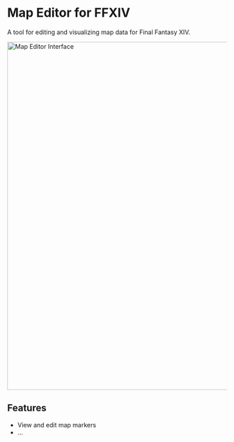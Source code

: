 # Map Editor for FFXIV

A tool for editing and visualizing map data for Final Fantasy XIV.

<img src="https://github.com/user-attachments/assets/04c67bb5-38f0-4d11-a263-83632e5c113f" alt="Map Editor Interface" width="800">

## Features

- View and edit map markers
- ...